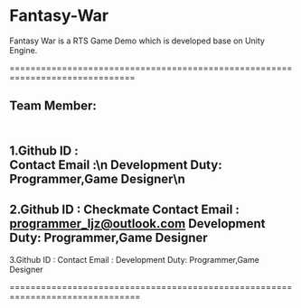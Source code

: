 # Fantasy-War
Fantasy War is a RTS Game Demo which is developed base on Unity Engine.

==============================================================================

Team Member:
----------------------------------------------------------------------------------------------------------------------------
<br>1.Github  ID      :</br>
  Contact Email   :\n
  Development Duty: Programmer,Game Designer\n
----------------------------------------------------------------------------------------------------------------------------
2.Github  ID      : Checkmate
  Contact Email   : programmer_ljz@outlook.com
  Development Duty: Programmer,Game Designer
----------------------------------------------------------------------------------------------------------------------------
3.Github  ID      :
  Contact Email   : 
  Development Duty: Programmer,Game Designer

===============================================================================
